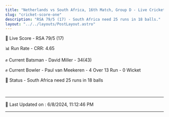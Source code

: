 ```yaml
---
title: "Netherlands vs South Africa, 16th Match, Group D - Live Cricket Score"
slug: "cricket-score-one"
description: "RSA 79/5 (17) - South Africa need 25 runs in 18 balls."
layout: "../../layouts/PostLayout.astro"
---
```


🔴 Live Score - RSA 79/5 (17)  

📊 Run Rate - CRR: 4.65  

✊ Current Batsman - David Miller - 34(43)  

✊ Current Bowler - Paul van Meekeren - 4 Over 13 Run - 0 Wicket  

📑 Status - South Africa need 25 runs in 18 balls

<br />

***

📝 Last Updated on : 6/8/2024, 11:12:46 PM

***


